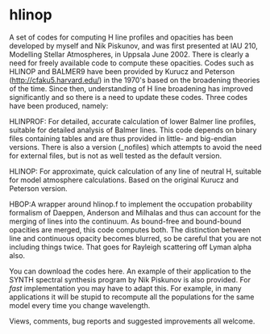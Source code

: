 # hlinop

A set of codes for computing H line profiles and opacities has been developed by myself and Nik Piskunov, and was first presented at IAU 210, Modelling Stellar Atmospheres, in Uppsala June 2002. There is clearly a need for freely available code to compute these opacities. Codes such as HLINOP and BALMER9 have been provided by Kurucz and Peterson (http://cfaku5.harvard.edu/) in the 1970's based on the broadening theories of the time. Since then, understanding of H line broadening has improved significantly and so there is a need to update these codes. Three codes have been produced, namely:

HLINPROF: For detailed, accurate calculation of lower Balmer line profiles, suitable for detailed analysis of Balmer lines.  This code depends on binary files containing tables and are thus provided in little- and big-endian versions.  There is also a version (_nofiles) which attempts to avoid the need for external files, but is not as well tested as the default version.

HLINOP: For approximate, quick calculation of any line of neutral H, suitable for model atmosphere calculations.  Based on the original Kurucz and Peterson version.

HBOP:A wrapper around hlinop.f to implement the occupation probability formalism of Daeppen, Anderson and Milhalas and thus can account for the merging of lines into the continuum.  As bound-free and bound-bound opacities are merged, this code computes both. The distinction between line and continuous opacity becomes blurred, so be careful that you are not including things twice. That goes for Rayleigh scattering off Lyman alpha also.

You can download the codes here.  An example of their application to the SYNTH spectral synthesis program by Nik Piskunov is also provided.  For *fast* implementation you may have to adapt this. For example, in many applications it will be stupid to recompute all the populations for the same model every time you change wavelength.


Views, comments, bug reports and suggested improvements all welcome.

